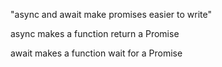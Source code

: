 "async and await make promises easier to write"

async makes a function return a Promise

await makes a function wait for a Promise